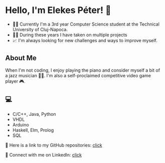 # Hello, I'm Elekes Péter! 👋
- 👨‍🎓 Currently I'm a 3rd year Computer Science student at the Technical University of Cluj-Napoca.
- 👨‍💻 During these years I have taken on multiple projects
- 📈 I'm always looking for new challenges and ways to improve myself.

## About Me
When I'm not coding, I enjoy playing the piano and consider myself a bit of a jazz musician 🎹🎶. I'm also a self-proclaimed competitive video game player 🎮.

## 💻 
- C/C++, Java, Python
- VHDL
- Arduino
- Haskell, Elm, Prolog
- SQL

🔗 Here is a link to my GitHub repositories: [click](https://github.com/peterelekes?tab=repositories)

🔗 Connect with me on LinkedIn: [click](https://www.linkedin.com/in/peterelekes/)
